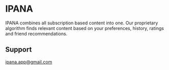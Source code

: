 # IPANA

IPANA combines all subscription based content into one. Our proprietary algorithm finds relevant content based on your preferences, history, ratings and friend recommendations.

## Support

ipana.app@gmail.com
